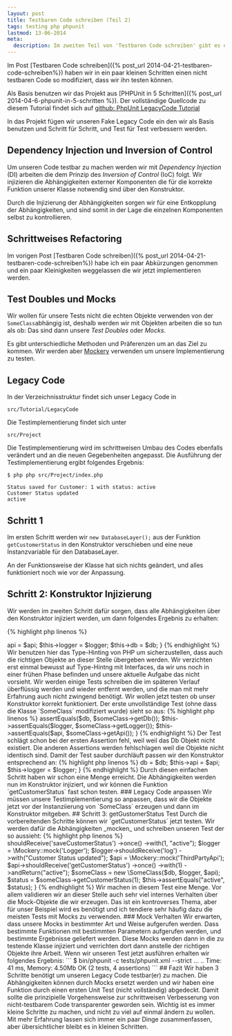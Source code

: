 ```yaml
---
layout: post
title: Testbaren Code schreiben (Teil 2)
tags: testing php phpunit
lastmod: 13-06-2014
meta:
  description: Im zweiten Teil von 'Testbaren Code schreiben' gibt es eine Schritt für Schritt Anleitung wie Legacy Code testbar gemacht wird. Mit Refactoring, Dependency Injection, Mocks und Stubs zum Ziel.
---
```


Im Post [Testbaren Code schreiben]({% post_url 2014-04-21-testbaren-code-schreiben%}) haben wir in ein paar kleinen Schritten einen nicht testbaren Code so modifiziert, dass wir ihn testen können.

Als Basis benutzen wir das Projekt aus [PHPUnit in 5 Schritten]({% post_url 2014-04-6-phpunit-in-5-schritten %}). Der vollständige Quellcode zu diesem Tutorial findet sich auf [github: PhpUnit LegacyCode Tutorial](https://github.com/Digigoodz/phpunit-legacycode-tutorial)

In das Projekt fügen wir unseren Fake Legacy Code ein den wir als Basis benutzen und Schritt für Schritt, und Test für Test verbessern werden.

## Dependency Injection und Inversion of Control
Um unseren Code testbar zu machen werden wir mit _Dependency Injection_ (DI) arbeiten die dem Prinzip des _Inversion of Control_ (IoC) folgt. Wir injizieren die Abhängigkeiten externer Komponenten die für die korrekte Funktion unserer Klasse notwendig sind über den Konstruktor.

Durch die Injizierung der Abhängigkeiten sorgen wir für eine Entkopplung der Abhängigkeiten, und sind somit in der Lage die einzelnen Komponenten selbst zu kontrollieren.

## Schrittweises Refactoring
Im vorigen Post [Testbaren Code schreiben]({% post_url 2014-04-21-testbaren-code-schreiben%}) habe ich ein paar Abkürzungen genommen und ein paar Kleinigkeiten weggelassen die wir jetzt implementieren werden.

## Test Doubles und Mocks
Wir wollen für unsere Tests nicht die echten Objekte verwenden von der `SomeClass`abhängig ist, deshalb werden wir mit Objekten arbeiten die so tun als ob: Das sind dann unsere _Test Doubles_ oder _Mocks_.

Es gibt unterschiedliche Methoden und Präferenzen um an das Ziel zu kommen. Wir werden aber [Mockery](https://github.com/padraic/mockery) verwenden um unsere Implementierung zu testen.

## Legacy Code
In der Verzeichnisstruktur findet sich unser Legacy Code in 
```
src/Tutorial/LegacyCode
```

Die Testimplementierung findet sich unter
```
src/Project
```

Die Testimplementierung wird im schrittweisen Umbau des Codes ebenfalls verändert und an die neuen Gegebenheiten angepasst.
Die Ausführung der Testimplementierung ergibt folgendes Ergebnis:

```
$ php php src/Project/index.php

Status saved for Customer: 1 with status: active
Customer Status updated
active
```


## Schritt 1
Im ersten Schritt werden wir `new DatabaseLayer();` aus der Funktion `getCustomerStatus` in den Konstruktor verschieben und eine neue Instanzvariable für den DatabaseLayer.

An der Funktionsweise der Klasse hat sich nichts geändert, und alles funktioniert noch wie vor der Anpassung.

## Schritt 2: Konstruktor Injizierung
Wir werden im zweiten Schritt dafür sorgen, dass alle Abhängigkeiten über den Konstruktor injiziert werden, um dann folgendes Ergebnis zu erhalten:

{% highlight php linenos %}
<?php
public function __construct(
    ThirdPartyApi $api, Logger $logger, DatabaseLayer $db) {
    $this->api = $api;
    $this->logger = $logger;
    $this->db = $db;
}
{% endhighlight %}

Wir benutzen hier das Type-Hinting von PHP um sicherzustellen, dass auch die richtigen Objekte an dieser Stelle übergeben werden. 
Wir verzichten erst einmal bewusst auf Type-Hintng mit Interfaces, da wir uns noch in einer frühen Phase befinden und unsere aktuelle Aufgabe das nicht vorsieht.

Wir werden einige Tests schreiben die im späteren Verlauf überflüssig werden und wieder entfernt werden, und die man mit mehr Erfahrung auch nicht zwingend benötigt.

Wir wollen jetzt testen ob unser Konstruktor korrekt funktioniert.


Der erste unvollständige Test (ohne dass die Klasse `SomeClass` modifiziert wurde) sieht so aus:

{% highlight php linenos %}
<?php
    public function testConstructorInitialization()
    {
        $db = \Mockery::mock('DatabaseLayer');
        $logger = \Mockery::mock('Logger');
        $api = \Mockery::mock('ThirdPartyApi');

        $someClass = new \SomeClass($db, $logger, $api);
        // ?  
    }
{% endhighlight %}
 
Wir führen jetzt den Test aus:

```
$ bin/phpunit -c tests/phpunit.xml --strict
…
There was 1 risky test:

1) Tutorial\LegacyCodeTest\SomeClassTest::testConstructorInitialization
This test did not perform any assertions

OK, but incomplete, skipped, or risky tests!
Tests: 1, Assertions: 0, Risky: 1.
```

Uns fehlt an dieser Stelle die Möglichkeit zu verifizieren, ob unsere Implementierung dem Test genügt.
Wie weiter oben schon geschrieben werden wir einige Tests schreiben die später wieder entfernt werden können. Dasselbe gilt auch für ein paar Erweiterungen der Klasse `SomeClass`. Aber hier kann man sehr gut die Parallele zu Hardwaretests ziehen, wo man Messpunkte über temporär angebrachte Pins aus eienr Hardwarekomponente führt.

In unserem Fall werden wir `SomeClass` um die jeweiligen getter-Methoden erweitern.

Wir erwarten, dass wir dieselben Objekte von den gettern bekommen, die wir injiziert haben:
{% highlight php linenos %}
<?php
    public function testConstructorInitialization()
    {
        $db = \Mockery::mock('DatabaseLayer');
        $logger = \Mockery::mock('Logger');
        $api = \Mockery::mock('ThirdPartyApi');

        $someClass = new \SomeClass($db, $logger, $api);
        $this->assertEquals($db, $someClass->getDb());
        $this->assertEquals($logger, $someClass->getLogger());
        $this->assertEquals($api, $someClass->getApi());  
    }
{% endhighlight %}

Der Test schlägt schon bei der ersten Assertion fehl, weil weil das Db Objekt nicht existiert. Die anderen Assertions werden fehlschlagen weil die Objekte nicht identisch sind.
Damit der Test sauber durchläuft passen wir den Konstruktor entsprechend an:

{% highlight php linenos %}
<?php    
    public function __construct(
    DatabaseLayer $db, Logger $logger, ThirdPartyApi $api) {
        $this->db = $db;
        $this->api = $api;
        $this->logger = $logger;
    }
{% endhighlight %}

Durch diesen einfachen Schritt haben wir schon eine Menge erreicht.
Die Abhängigkeiten werden nun im Konstruktor injiziert, und wir können die Funktion `getCustomerStatus` fast schon testen.

### Legacy Code anpassen
Wir müssen unsere Testimplementierung so anpassen, dass wir die Objekte jetzt vor der Instanziierung von `SomeClass` erzeugen und dann im Konstruktor mitgeben.

## Schritt 3: getGustomerStatus Test
Durch die vorbereitenden Schritte können wir `getCustomerStatus` jetzt testen. Wir werden dafür die Abhängigkeiten _mocken_ und schreiben unseren Test der so aussieht:

{% highlight php linenos %}
<?php
    public function testGetCustomerStatusReturnsActive()
    {
        $db = \Mockery::mock('DatabaseLayer');
        $db->shouldReceive('saveCustomerStatus')
            ->once()
            ->with(1, "active");

        $logger = \Mockery::mock('Logger');
        $logger->shouldReceive('log')
            ->with("Customer Status updated");

        $api = \Mockery::mock('ThirdPartyApi');
        $api->shouldReceive('getCustomerStatus')
            ->once()
            ->with(1)
            ->andReturn("active");


        $someClass = new \SomeClass($db, $logger, $api);
        $status = $someClass->getCustomerStatus(1);
        $this->assertEquals("active", $status);
    }
{% endhighlight %}

Wir machen in diesem Test eine Menge. Vor allem validieren wir an dieser Stelle auch sehr viel internes Verhalten über die Mock-Objekte die wir erzeugen.
Das ist ein kontroverses Thema, aber für unser Beispiel wird es benötigt und ich tendiere sehr häufig dazu die meisten Tests mit Mocks zu verwenden.

### Mock Verhalten
Wir erwarten, dass unsere Mocks in bestimmter Art und Weise aufgerufen werden. Dass bestimmte Funktionen mit bestimmten Parametern aufgerufen werden, und bestimmte Ergebnisse geliefert werden.
Diese Mocks werden dann in die zu testende Klasse injiziert und verrichten dort dann anstelle der richtigen Objekte ihre Arbeit.

Wenn wir unseren Test jetzt ausführen erhalten wir folgendes Ergebnis:

```
$ bin/phpunit -c tests/phpunit.xml --strict
…
..

Time: 41 ms, Memory: 4.50Mb

OK (2 tests, 4 assertions)
```

## Fazit
Wir haben 3 Schritte benötigt um unseren Legacy Code testbar(er) zu machen. Die Abhängigkeiten können durch Mocks ersetzt werden und wir haben eine Funktion durch einen ersten Unit Test (nicht vollständig) abgedeckt.

Damit sollte die prinzipielle Vorgehensweise zur schrittweisen Verbesserung von nicht-testbarem Code transparenter geworden sein.

Wichtig ist es immer kleine Schritte zu machen, und nicht zu viel auf einmal ändern zu wollen. Mit mehr Erfahrung lassen sich immer ein paar Dinge zusammenfassen, aber übersichtlicher bleibt es in kleinen Schritten.

